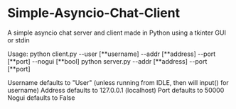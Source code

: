 # Simple-Asyncio-Chat-Client
A simple asyncio chat server and client made in Python using a tkinter GUI or stdin

Usage:
python client.py --user [\*\*username] --addr [\*\*address] --port [\*\*port] --nogui [\*\*bool]
python server.py --addr [\*\*address] --port [\*\*port]

Username defaults to "User" (unless running from IDLE, then will input() for username)
Address defaults to 127.0.0.1 (localhost)
Port defaults to 50000
Nogui defaults to False

